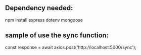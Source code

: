 ## Dependency needed: 
npm install express dotenv mongoose 

## sample of use the sync function: 
const response = await axios.post('http://localhost:5000/sync');

